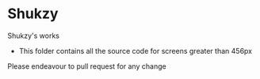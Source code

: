 # Shukzy
Shukzy's works

* This folder contains all the source code for screens greater than 456px

Please endeavour to pull request for any change
